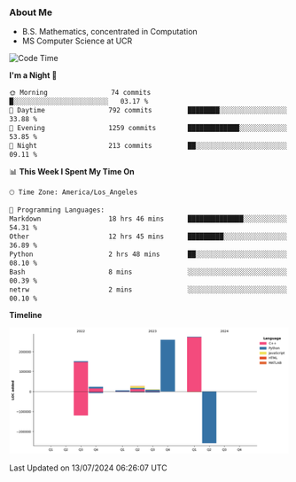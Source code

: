 ### About Me

- B.S. Mathematics, concentrated in Computation
- MS Computer Science at UCR



<!--START_SECTION:waka-->
![Code Time](http://img.shields.io/badge/Code%20Time-281%20hrs%203%20mins-blue)

**I'm a Night 🦉** 

```text
🌞 Morning                74 commits          █░░░░░░░░░░░░░░░░░░░░░░░░   03.17 % 
🌆 Daytime                792 commits         ████████░░░░░░░░░░░░░░░░░   33.88 % 
🌃 Evening                1259 commits        █████████████░░░░░░░░░░░░   53.85 % 
🌙 Night                  213 commits         ██░░░░░░░░░░░░░░░░░░░░░░░   09.11 % 
```


📊 **This Week I Spent My Time On** 

```text
🕑︎ Time Zone: America/Los_Angeles

💬 Programming Languages: 
Markdown                 18 hrs 46 mins      ██████████████░░░░░░░░░░░   54.31 % 
Other                    12 hrs 45 mins      █████████░░░░░░░░░░░░░░░░   36.89 % 
Python                   2 hrs 48 mins       ██░░░░░░░░░░░░░░░░░░░░░░░   08.10 % 
Bash                     8 mins              ░░░░░░░░░░░░░░░░░░░░░░░░░   00.39 % 
netrw                    2 mins              ░░░░░░░░░░░░░░░░░░░░░░░░░   00.10 % 
```

**Timeline**

![Lines of Code chart](https://raw.githubusercontent.com/nickocruzm/nickocruzm/main/assets/bar_graph.png)


 Last Updated on 13/07/2024 06:26:07 UTC
<!--END_SECTION:waka-->
